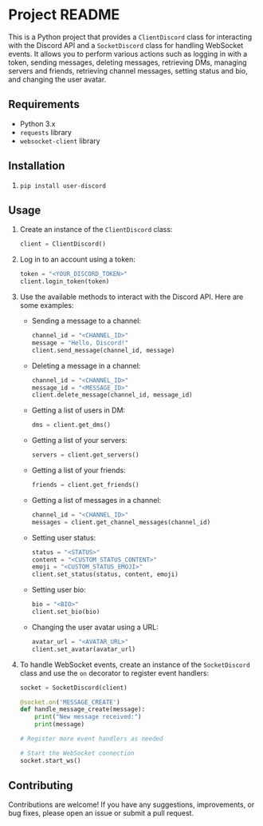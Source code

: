 # Project README

This is a Python project that provides a `ClientDiscord` class for interacting with the Discord API and a `SocketDiscord` class for handling WebSocket events. It allows you to perform various actions such as logging in with a token, sending messages, deleting messages, retrieving DMs, managing servers and friends, retrieving channel messages, setting status and bio, and changing the user avatar.

## Requirements

- Python 3.x
- `requests` library
- `websocket-client` library

## Installation

1. ```shell
   pip install user-discord
   ```

## Usage

1. Create an instance of the `ClientDiscord` class:
   ```python
   client = ClientDiscord()
   ```

2. Log in to an account using a token:
   ```python
   token = "<YOUR_DISCORD_TOKEN>"
   client.login_token(token)
   ```

3. Use the available methods to interact with the Discord API. Here are some examples:
   - Sending a message to a channel:
     ```python
     channel_id = "<CHANNEL_ID>"
     message = "Hello, Discord!"
     client.send_message(channel_id, message)
     ```

   - Deleting a message in a channel:
     ```python
     channel_id = "<CHANNEL_ID>"
     message_id = "<MESSAGE_ID>"
     client.delete_message(channel_id, message_id)
     ```

   - Getting a list of users in DM:
     ```python
     dms = client.get_dms()
     ```

   - Getting a list of your servers:
     ```python
     servers = client.get_servers()
     ```

   - Getting a list of your friends:
     ```python
     friends = client.get_friends()
     ```

   - Getting a list of messages in a channel:
     ```python
     channel_id = "<CHANNEL_ID>"
     messages = client.get_channel_messages(channel_id)
     ```

   - Setting user status:
     ```python
     status = "<STATUS>"
     content = "<CUSTOM_STATUS_CONTENT>"
     emoji = "<CUSTOM_STATUS_EMOJI>"
     client.set_status(status, content, emoji)
     ```

   - Setting user bio:
     ```python
     bio = "<BIO>"
     client.set_bio(bio)
     ```

   - Changing the user avatar using a URL:
     ```python
     avatar_url = "<AVATAR_URL>"
     client.set_avatar(avatar_url)
     ```

5. To handle WebSocket events, create an instance of the `SocketDiscord` class and use the `on` decorator to register event handlers:
   ```python
   socket = SocketDiscord(client)

   @socket.on('MESSAGE_CREATE')
   def handle_message_create(message):
       print("New message received:")
       print(message)

   # Register more event handlers as needed

   # Start the WebSocket connection
   socket.start_ws()
   ```

## Contributing

Contributions are welcome! If you have any suggestions, improvements, or bug fixes, please open an issue or submit a pull request.
